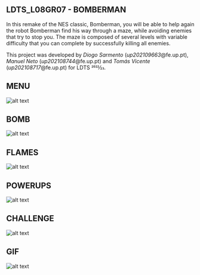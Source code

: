 ## LDTS_L08GR07 - BOMBERMAN

In this remake of the NES classic, Bomberman, you will be able to help again the robot Bomberman find his way through a maze, while avoiding enemies that try to stop you.
The maze is composed of several levels with variable difficulty that you can complete by successfully killing all enemies.

This project was developed by *Diogo Sarmento* (*up202109663*@fe.up.pt), *Manuel Neto* (*up202108744*@fe.up.pt) and *Tomás Vicente* (*up202108717*@fe.up.pt) for LDTS 2022⁄23.

## MENU
![alt text](docs/images/menu.png "Menu")

## BOMB
![alt text](docs/images/bomb.png "Bomb")

## FLAMES
![alt text](docs/images/flames.png "Flames")

## POWERUPS
![alt text](docs/images/powerups.png "Powerups")

## CHALLENGE
![alt text](docs/images/level.png "Level")

## GIF
![alt text](docs/bomberman.gif "GIF")
